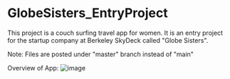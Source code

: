 # GlobeSisters_EntryProject
This project is a couch surfing travel app for women. It is an entry project for the startup company at Berkeley SkyDeck called "Globe Sisters".

Note: Files are posted under "master" branch instead of "main"

Overview of App:
![image](https://user-images.githubusercontent.com/76016696/191600969-3056444e-20b5-421d-aeb2-f27554dc42f6.png)
